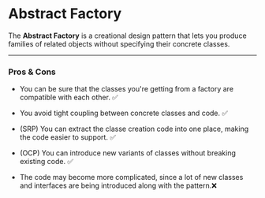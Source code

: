 # Abstract Factory

The **Abstract Factory** is a creational design pattern that lets you produce families of related objects without specifying their concrete classes.

---
### Pros & Cons

- You can be sure that the classes you're getting from a factory are compatible with each other. ✅
- You avoid tight coupling between concrete classes and code. ✅
- (SRP) You can extract the classe creation code into one place, making the code easier to support. ✅
- (OCP) You can introduce new variants of classes without breaking existing code. ✅

- The code may become more complicated, since a lot of new classes and interfaces are being introduced along with the pattern.❌
